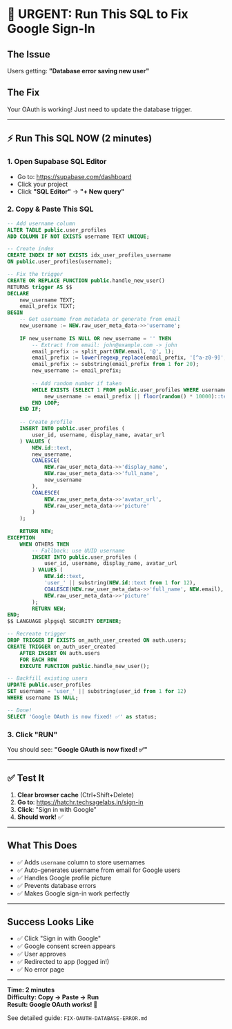 # 🚨 URGENT: Run This SQL to Fix Google Sign-In

## The Issue
Users getting: **"Database error saving new user"**

## The Fix
Your OAuth is working! Just need to update the database trigger.

---

## ⚡ **Run This SQL NOW** (2 minutes)

### 1. Open Supabase SQL Editor
- Go to: https://supabase.com/dashboard
- Click your project
- Click **"SQL Editor"** → **"+ New query"**

### 2. Copy & Paste This SQL

```sql
-- Add username column
ALTER TABLE public.user_profiles 
ADD COLUMN IF NOT EXISTS username TEXT UNIQUE;

-- Create index
CREATE INDEX IF NOT EXISTS idx_user_profiles_username 
ON public.user_profiles(username);

-- Fix the trigger
CREATE OR REPLACE FUNCTION public.handle_new_user()
RETURNS trigger AS $$
DECLARE
    new_username TEXT;
    email_prefix TEXT;
BEGIN
    -- Get username from metadata or generate from email
    new_username := NEW.raw_user_meta_data->>'username';
    
    IF new_username IS NULL OR new_username = '' THEN
        -- Extract from email: john@example.com -> john
        email_prefix := split_part(NEW.email, '@', 1);
        email_prefix := lower(regexp_replace(email_prefix, '[^a-z0-9]', '', 'g'));
        email_prefix := substring(email_prefix from 1 for 20);
        new_username := email_prefix;
        
        -- Add random number if taken
        WHILE EXISTS (SELECT 1 FROM public.user_profiles WHERE username = new_username) LOOP
            new_username := email_prefix || floor(random() * 10000)::text;
        END LOOP;
    END IF;
    
    -- Create profile
    INSERT INTO public.user_profiles (
        user_id, username, display_name, avatar_url
    ) VALUES (
        NEW.id::text,
        new_username,
        COALESCE(
            NEW.raw_user_meta_data->>'display_name',
            NEW.raw_user_meta_data->>'full_name',
            new_username
        ),
        COALESCE(
            NEW.raw_user_meta_data->>'avatar_url',
            NEW.raw_user_meta_data->>'picture'
        )
    );
    
    RETURN NEW;
EXCEPTION
    WHEN OTHERS THEN
        -- Fallback: use UUID username
        INSERT INTO public.user_profiles (
            user_id, username, display_name, avatar_url
        ) VALUES (
            NEW.id::text,
            'user_' || substring(NEW.id::text from 1 for 12),
            COALESCE(NEW.raw_user_meta_data->>'full_name', NEW.email),
            NEW.raw_user_meta_data->>'picture'
        );
        RETURN NEW;
END;
$$ LANGUAGE plpgsql SECURITY DEFINER;

-- Recreate trigger
DROP TRIGGER IF EXISTS on_auth_user_created ON auth.users;
CREATE TRIGGER on_auth_user_created
    AFTER INSERT ON auth.users
    FOR EACH ROW 
    EXECUTE FUNCTION public.handle_new_user();

-- Backfill existing users
UPDATE public.user_profiles
SET username = 'user_' || substring(user_id from 1 for 12)
WHERE username IS NULL;

-- Done!
SELECT 'Google OAuth is now fixed! ✅' as status;
```

### 3. Click "RUN"

You should see: **"Google OAuth is now fixed! ✅"**

---

## ✅ Test It

1. **Clear browser cache** (Ctrl+Shift+Delete)
2. **Go to**: https://hatchr.techsagelabs.in/sign-in
3. **Click**: "Sign in with Google"
4. **Should work!** ✅

---

## What This Does

- ✅ Adds `username` column to store usernames
- ✅ Auto-generates username from email for Google users
- ✅ Handles Google profile picture
- ✅ Prevents database errors
- ✅ Makes Google sign-in work perfectly

---

## Success Looks Like

- ✅ Click "Sign in with Google"
- ✅ Google consent screen appears
- ✅ User approves
- ✅ Redirected to app (logged in!)
- ✅ No error page

---

**Time: 2 minutes**  
**Difficulty: Copy → Paste → Run**  
**Result: Google OAuth works! 🎉**

See detailed guide: `FIX-OAUTH-DATABASE-ERROR.md`

